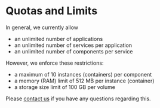 # Quotas and Limits

In general, we currently allow

* an unlimited number of applications
* an unlimited number of services per application
* an unlimited number of components per service

However, we enforce these restrictions:

* a maximum of 10 instances (containers) per component
* a memory (RAM) limit of 512 MB per instance (container)
* a storage size limit of 100 GB per volume

Please [contact us](/contact/) if you have any questions regarding this.
